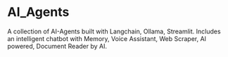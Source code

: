 # AI_Agents
A collection of AI-Agents built with Langchain, Ollama, Streamlit. Includes an intelligent chatbot with Memory, Voice Assistant, Web Scraper, AI powered, Document Reader by AI.
